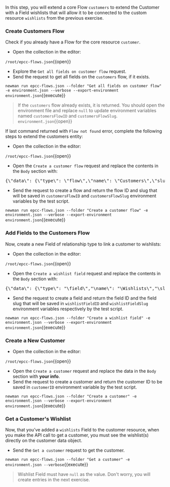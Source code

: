 In this step, you will extend a core Flow `customers` to extend the Customer with a Field wishlists that will allow it to be connected to the custom resource `wishlists` from the previous exercise.

### Create Customers Flow

Check if you already have a Flow for the core resource `customer`.

* Open the collection in the editor:

`/root/epcc-flows.json`{{open}}

* Explore the `Get all fields on customer flow` request.
* Send the request to get all fields on the `customers` flow, if it exists.

`newman run epcc-flows.json --folder "Get all fields on customer flow" -e environment.json --verbose --export-environment environment.json`{{execute}}

>If the `customers` flow already exists, it is returned. You should open the environment file and replace `null` to update environment variables named `customersFlowID` and `customersFlowSlug`.
`environment.json`{{open}}

If last command returned with `Flow not found` error, complete the following steps to extend the customers entity:

* Open the collection in the editor:

`/root/epcc-flows.json`{{open}}

* Open the `Create a customer flow` request and replace the contents in the `Body` section with:

<pre class="file" data-filename="epcc-flows.json" data-target="insert" data-marker="#CUST-FLOW-BODY">
{\"data\": {\"type\": \"flow\",\"name\": \"Customers\",\"slug\": \"customers\",\"description\": \"Extends the default customer object\",\"enabled\": true}}
</pre>

* Send the request to create a flow and return the flow ID and slug that will be saved in `customersFlowID` and `customersFlowSlug` environment variables by the test script.

`newman run epcc-flows.json --folder "Create a customer flow" -e environment.json --verbose --export-environment environment.json`{{execute}}

### Add Fields to the Customers Flow

Now, create a new Field of relationship type to link a customer to wishlists:

* Open the collection in the editor:

`/root/epcc-flows.json`{{open}}

* Open the `Create a wishlist field` request and replace the contents in the `Body` section with:

<pre class="file" data-filename="epcc-flows.json" data-target="insert" data-marker="#WISH-FIELD-BODY">
{\"data\": {\"type\": "\field\","\name\": "\Wishlists\","\slug\": "\wishlists\","\field_type\": "\relationship\","\validation_rules\": [{"\type\": "\one-to-many\","\to\": "\wishlists\"}],"\description\": "\Customers wishlists\","\unique\": false,"\enabled\": true,"\required\": false,"\relationships\": {"\flow\": {"\data\": {"\type\": "\flow\","\id\": "\{{customersFlowID}}\"}}}}}
</pre>

* Send the request to create a field and return the field ID and the field slug that will be saved in `wishlistFieldID` and `wishlistFieldSlug`  environment variables respectively by the test script.

`newman run epcc-flows.json --folder "Create a wishlist field" -e environment.json --verbose --export-environment environment.json`{{execute}}

### Create a New Customer

* Open the collection in the editor:

`/root/epcc-flows.json`{{open}}

* Open the `Create a customer` request and replace the data in the `Body` section with **your info**.
* Send the request to create a customer and return the customer ID to be saved in `customerID` environment variable by the test script.

`newman run epcc-flows.json --folder "Create a customer" -e environment.json --verbose --export-environment environment.json`{{execute}}


### Get a Customer's Wishlist

Now, that you’ve added a `wishlists` Field to the customer resource, when you make the API call to get a customer, you must see the wishlist(s) directly on the customer data object.

* Send the `Get a customer` request to get the customer.

`newman run epcc-flows.json --folder "Get a customer" -e environment.json --verbose`{{execute}}

> Wishlist Field must have `null` as the value. Don't worry, you will create entries in the next exercise.